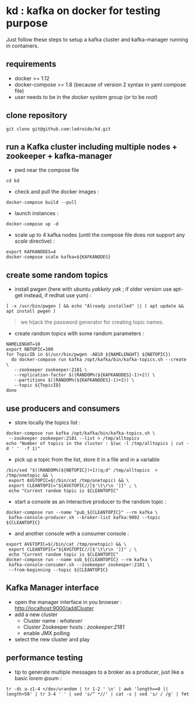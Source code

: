 # kd : kafka on docker for testing purpose
Just follow these steps to setup a kafka cluster and kafka-manager running in containers.

## requirements
* docker >= 1.12
* docker-compose >= 1.8 (because of version 2 syntax in yaml compose file)
* user needs to be in the _docker_ system group (or to be _root_)

## clone repository
```
git clone git@github.com:ledroide/kd.git
```
## run a Kafka cluster including multiple nodes + zookeeper + kafka-manager
* pwd near the compose file
```
cd kd
```
* check and pull the docker images :
```
docker-compose build --pull
```
* launch instances :
```
docker-compose up -d 
```
* scale up to 4 kafka nodes (until the compose file does not support any _scale_ directive) :
```
export KAFKANODES=4
docker-compose scale kafka=${KAFKANODES}
```
## create some random topics
* install pwgen (here with ubuntu _yakkety yak_ ; if older version use apt-get instead, if redhat use yum) :
```
[ -x /usr/bin/pwgen ] && echo "Already installed" || ( apt update && apt install pwgen )
```
 > we hijack the password generator for creating topic names.

* create random topics with some random parameters :
```
NAMELENGHT=10
export NBTOPIC=100
for TopicID in $(/usr/bin/pwgen -AB10 ${NAMELENGHT} ${NBTOPIC}) 
  do docker-compose run kafka /opt/kafka/bin/kafka-topics.sh --create \
   --zookeeper zookeeper:2181 \
   --replication-factor $((RANDOM%(${KAFKANODES}-1)+2)) \
   --partitions $((RANDOM%(${KAFKANODES}-1)+2)) \
   --topic ${TopicID}
done
```
## use producers and consumers
* store locally the topics list :
```
docker-compose run kafka /opt/kafka/bin/kafka-topics.sh \
 --zookeeper zookeeper:2181 --list > /tmp/alltopics
echo "Number of topics in the cluster : $(wc -l /tmp/alltopics | cut -d ' '  -f 1)"
```
* pick up a topic from the list, store it in a file and in a variable
```
/bin/sed "$((RANDOM%(${NBTOPIC})+1))q;d" /tmp/alltopics  > /tmp/onetopic && \
 export AVGTOPIC=$(/bin/cat /tmp/onetopic) && \
 export CLEANTOPIC="${AVGTOPIC//[$'\t\r\n ']}" ; \
 echo "Current random topic is $CLEANTOPIC"
```
* start a console as an interactive producer to the random topic :
```
docker-compose run --name "pub_${CLEANTOPIC}" --rm kafka \
 kafka-console-producer.sh --broker-list kafka:9092 --topic ${CLEANTOPIC}
```
* and another console with a consumer console :
```
export AVGTOPIC=$(/bin/cat /tmp/onetopic) && \
 export CLEANTOPIC="${AVGTOPIC//[$'\t\r\n ']}" ; \ 
 echo "Current random topic is $CLEANTOPIC"
docker-compose run --name sub_${CLEANTOPIC} --rm kafka \
 kafka-console-consumer.sh --zookeeper zookeeper:2181 \
 --from-beginning --topic ${CLEANTOPIC}
```

## Kafka Manager interface
* open the manager interface in you browser : [http://localhost:9000/addCluster](http://localhost:9000/addCluster)
* add a new cluster
  * Cluster name : _whatever_
  * Cluster Zookeeper hosts : _zookeeper:2181_
  * enable JMX polling
* select the new cluster and play

## performance testing
* tip to generate multiple messages to a broker as a producer, just like a basic _lorem ipsum_ :
```
tr -dc a-z1-4 </dev/urandom | tr 1-2 ' \n' | awk 'length==0 || length>50' | tr 3-4 ' ' | sed 's/^ *//' | cat -s | sed 's/ / /g' | fmt
```
